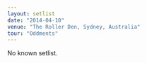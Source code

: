 ```yaml
---
layout: setlist
date: "2014-04-10"
venue: "The Roller Den, Sydney, Australia"
tour: "Oddments"
---
```


No known setlist.
